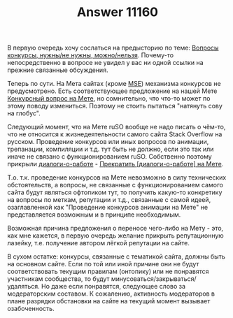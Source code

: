 ﻿---
title: "Answer 11160"
se.owner.user_id: 176217
se.owner.display_name: "αλεχολυτ"
se.owner.link: "https://ru.meta.stackoverflow.com/users/176217/%ce%b1%ce%bb%ce%b5%cf%87%ce%bf%ce%bb%cf%85%cf%84"
se.answer_id: 11160
se.question_id: 11159
se.post_type: answer
se.is_accepted: False
---
<p>В первую очередь хочу сослаться на предысторию по теме: <a href="https://ru.meta.stackoverflow.com/q/11097/176217">Вопросы конкурсы, нужны/не нужны, можно/нельзя</a>. Почему-то непосредственно в вопросе не увидел у вас ни одной ссылки на прежние связанные обсуждения.</p>
<p>Теперь по сути. На Мета сайтах (кроме <a href="https://meta.stackexchange.com/">MSE</a>) механизма конкурсов не предусмотрено. Есть соответствующее предложение на нашей Мете <a href="https://ru.meta.stackoverflow.com/q/4271/176217">Конкурсный вопрос на Мете</a>, но сомнительно, что что-то может по этому поводу измениться. Поэтому не стоить пытаться &quot;натянуть сову на глобус&quot;.</p>
<p>Следующий момент, что на Мете ruSO вообще не надо писать о чём-то, что не относится к жизнедеятельности самого сайта Stack Overflow на русском. Проведение конкурсов или иных вопросов по анимации, трепанации, компиляции и т.д. тут быть не должно, если это так или иначе не связано с функционированием ruSO. Собственно поэтому прикрыли <a href="/questions/tagged/%d0%b4%d0%b8%d0%b0%d0%bb%d0%be%d0%b3%d0%b8-%d0%be-%d1%80%d0%b0%d0%b1%d0%be%d1%82%d0%b5" class="post-tag" title="показать вопросы с меткой [диалоги-о-работе]" rel="tag">диалоги-о-работе</a> - <a href="https://ru.meta.stackoverflow.com/q/5812/176217">Прекратить [диалоги-о-работе] на Мете</a>.</p>
<p>Т.о. т.к. проведение конкурсов на Мете невозможно в силу технических обстоятельств, а вопросы, не связанные с функционированием самого сайта будут являться офтопиком тут, то получить какую-то конкретику на вопросы по меткам, репутации и т.д., связанные с самой идеей, озаглавленной как &quot;Проведение конкурсов анимации на Мете&quot; не представляется возможным и в принципе необходимым.</p>
<p>Возможная причина предложения о переносе чего-либо на Мету - это, как мне кажется, в первую очередь желание прикрыть репутационную лазейку, т.е. получение автором лёгкой репутации на сайте.</p>
<p>В сухом остатке: конкурсы, связанные с тематикой сайта, должны быть на основном сайте. Если по той или иной причине они не будут соответствовать текущим правилам (онтопику) или не понравятся участникам сообщества, то будут минусоваться/закрываться/удаляться. Но даже если понравятся, следующее слово за модераторским составом. К сожалению, активность модераторов в плане разрядки обстановки на сайте на текущий момент вызывает озабоченность.</p>
